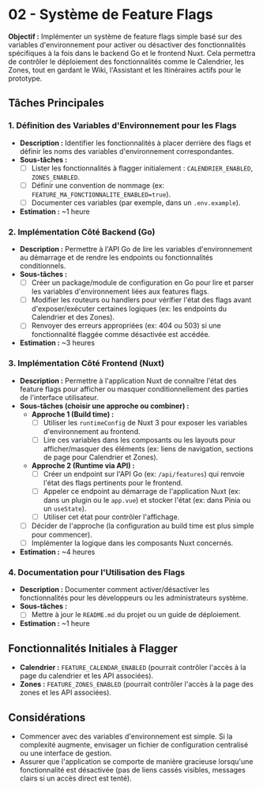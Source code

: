 # 02 - Système de Feature Flags

**Objectif :** Implémenter un système de feature flags simple basé sur des variables d'environnement pour activer ou désactiver des fonctionnalités spécifiques à la fois dans le backend Go et le frontend Nuxt. Cela permettra de contrôler le déploiement des fonctionnalités comme le Calendrier, les Zones, tout en gardant le Wiki, l'Assistant et les Itinéraires actifs pour le prototype.

## Tâches Principales

### 1. Définition des Variables d'Environnement pour les Flags
   - **Description :** Identifier les fonctionnalités à placer derrière des flags et définir les noms des variables d'environnement correspondantes.
   - **Sous-tâches :**
     - [ ] Lister les fonctionnalités à flagger initialement : `CALENDRIER_ENABLED`, `ZONES_ENABLED`.
     - [ ] Définir une convention de nommage (ex: `FEATURE_MA_FONCTIONNALITE_ENABLED=true`).
     - [ ] Documenter ces variables (par exemple, dans un `.env.example`).
   - **Estimation :** ~1 heure

### 2. Implémentation Côté Backend (Go)
   - **Description :** Permettre à l'API Go de lire les variables d'environnement au démarrage et de rendre les endpoints ou fonctionnalités conditionnels.
   - **Sous-tâches :**
     - [ ] Créer un package/module de configuration en Go pour lire et parser les variables d'environnement liées aux features flags.
     - [ ] Modifier les routeurs ou handlers pour vérifier l'état des flags avant d'exposer/exécuter certaines logiques (ex: les endpoints du Calendrier et des Zones).
     - [ ] Renvoyer des erreurs appropriées (ex: 404 ou 503) si une fonctionnalité flaggée comme désactivée est accédée.
   - **Estimation :** ~3 heures

### 3. Implémentation Côté Frontend (Nuxt)
   - **Description :** Permettre à l'application Nuxt de connaître l'état des feature flags pour afficher ou masquer conditionnellement des parties de l'interface utilisateur.
   - **Sous-tâches (choisir une approche ou combiner) :**
     - **Approche 1 (Build time) :**
       - [ ] Utiliser les `runtimeConfig` de Nuxt 3 pour exposer les variables d'environnement au frontend.
       - [ ] Lire ces variables dans les composants ou les layouts pour afficher/masquer des éléments (ex: liens de navigation, sections de page pour Calendrier et Zones).
     - **Approche 2 (Runtime via API) :**
       - [ ] Créer un endpoint sur l'API Go (ex: `/api/features`) qui renvoie l'état des flags pertinents pour le frontend.
       - [ ] Appeler ce endpoint au démarrage de l'application Nuxt (ex: dans un plugin ou le `app.vue`) et stocker l'état (ex: dans Pinia ou un `useState`).
       - [ ] Utiliser cet état pour contrôler l'affichage.
     - [ ] Décider de l'approche (la configuration au build time est plus simple pour commencer).
     - [ ] Implémenter la logique dans les composants Nuxt concernés.
   - **Estimation :** ~4 heures

### 4. Documentation pour l'Utilisation des Flags
   - **Description :** Documenter comment activer/désactiver les fonctionnalités pour les développeurs ou les administrateurs système.
   - **Sous-tâches :**
     - [ ] Mettre à jour le `README.md` du projet ou un guide de déploiement.
   - **Estimation :** ~1 heure

## Fonctionnalités Initiales à Flagger

*   **Calendrier :** `FEATURE_CALENDAR_ENABLED` (pourrait contrôler l'accès à la page du calendrier et les API associées).
*   **Zones :** `FEATURE_ZONES_ENABLED` (pourrait contrôler l'accès à la page des zones et les API associées).

## Considérations
*   Commencer avec des variables d'environnement est simple. Si la complexité augmente, envisager un fichier de configuration centralisé ou une interface de gestion.
*   Assurer que l'application se comporte de manière gracieuse lorsqu'une fonctionnalité est désactivée (pas de liens cassés visibles, messages clairs si un accès direct est tenté). 